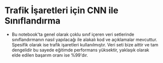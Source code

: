 # Trafik İşaretleri için CNN ile Sınıflandırma
* Bu notebook'ta genel olarak çoklu sınıf içeren veri setlerinde sınıflandırmanın nasıl yapılacağı ile alakalı kod ve açıklamalar mevcuttur. Spesifik olarak ise trafik işaretleri kullanılmıştır. Veri seti bize aittir ve tam dengelidir bu sayede eğitimde performans yüksektir, yaklaşık olarak elde edilen başarım oranı ise %99'dır.

